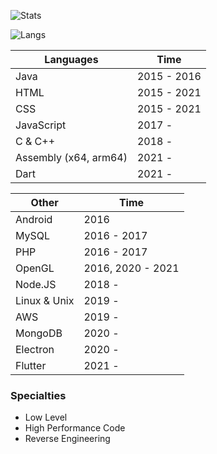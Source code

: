![Stats](https://github-readme-stats.vercel.app/api?username=ilikdoge)

![Langs](https://github-readme-stats.vercel.app/api/top-langs?username=ilikdoge&layout=compact)

| Languages             | Time        |
| --------------------- | ----------- |
| Java                  | 2015 - 2016 |
| HTML                  | 2015 - 2021 |
| CSS                   | 2015 - 2021 |
| JavaScript            | 2017 -      |
| C & C++               | 2018 -      |
| Assembly (x64, arm64) | 2021 -      |
| Dart                  | 2021 -      |

| Other        | Time              |
| ------------ | ----------------- |
| Android      | 2016              |
| MySQL        | 2016 - 2017       |
| PHP          | 2016 - 2017       |
| OpenGL       | 2016, 2020 - 2021 |
| Node.JS      | 2018 -            |
| Linux & Unix | 2019 -            |
| AWS          | 2019 -            |
| MongoDB      | 2020 -            |
| Electron     | 2020 -            |
| Flutter      | 2021 -            |

### Specialties
- Low Level
- High Performance Code
- Reverse Engineering